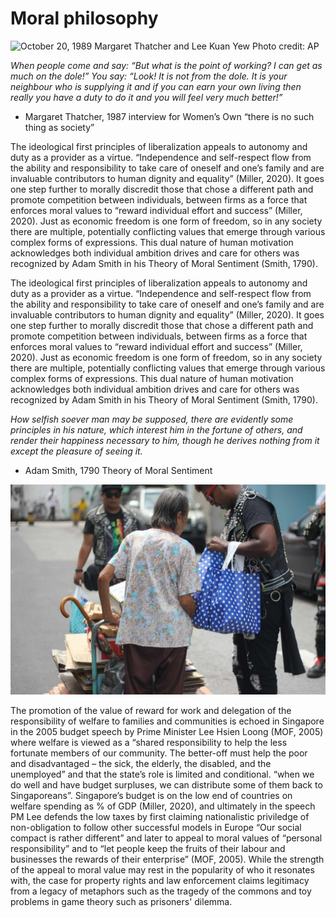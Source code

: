 # Moral philosophy

![October 20, 1989 Margaret Thatcher and Lee Kuan Yew Photo credit: AP](https://lh4.googleusercontent.com/-9bd9OqqfaEQkWfMf-WzBt6iRSJjmYnQuISAVJ8Vp5RgjqJ_PMa4aX6GiG2OHAeqb17G_NA0A9DrJ9gj819QSfAySxdIkMGpYoNyzPSD3nAMZ6RljayER8Rbiz3b_ta2SgM8aPjm)

_When people come and say: “But what is the point of working? I can get as much on the dole!” You say: “Look! It is not from the dole. It is your neighbour who is supplying it and if you can earn your own living then really you have a duty to do it and you will feel very much better!”_  
 - Margaret Thatcher, 1987 interview for Women’s Own “there is no such thing as society”

The ideological first principles of liberalization appeals to autonomy and duty as a provider as a virtue.  “Independence and self-respect flow from the ability and responsibility to take care of oneself and one’s family and are invaluable contributors to human dignity and equality” \(Miller, 2020\).  It goes one step further to morally discredit those that chose a different path and promote competition between individuals, between firms as a force that enforces moral values to “reward individual effort and success” \(Miller, 2020\).  Just as economic freedom is one form of freedom, so in any society there are multiple, potentially conflicting values that emerge through various complex forms of expressions. This dual nature of human motivation acknowledges both individual ambition drives and care for others was recognized by Adam Smith in his Theory of Moral Sentiment \(Smith, 1790\).

The ideological first principles of liberalization appeals to autonomy and duty as a provider as a virtue.  “Independence and self-respect flow from the ability and responsibility to take care of oneself and one’s family and are invaluable contributors to human dignity and equality” \(Miller, 2020\).  It goes one step further to morally discredit those that chose a different path and promote competition between individuals, between firms as a force that enforces moral values to “reward individual effort and success” \(Miller, 2020\).  Just as economic freedom is one form of freedom, so in any society there are multiple, potentially conflicting values that emerge through various complex forms of expressions. This dual nature of human motivation acknowledges both individual ambition drives and care for others was recognized by Adam Smith in his Theory of Moral Sentiment \(Smith, 1790\).

_How selfish soever man may be supposed, there are evidently some principles in his nature, which interest him in the fortune of others, and render their happiness necessary to him, though he derives nothing from it except the pleasure of seeing it._  
 - Adam Smith, 1790 Theory of Moral Sentiment 

![men giving care packs to cardboard collectors. PHOTOS: PUNKCHARIYDRIVE](../.gitbook/assets/image%20%2892%29.png)

The promotion of the value of reward for work and delegation of the responsibility of welfare to families and communities is echoed in Singapore in the 2005 budget speech by Prime Minister Lee Hsien Loong \(MOF, 2005\) where welfare is viewed as a “shared responsibility to help the less fortunate members of our community. The better-off must help the poor and disadvantaged – the sick, the elderly, the disabled, and the unemployed” and that the state’s role is limited and conditional.  “when we do well and have budget surpluses, we can distribute some of them back to Singaporeans”. Singapore’s budget is on the low end of countries on welfare spending as % of GDP \(Miller, 2020\), and ultimately in the speech PM Lee defends the low taxes by first claiming nationalistic priviledge of non-obligation to follow other successful models in Europe “Our social compact is rather different” and later to appeal to moral values of “personal responsibility” and to “let people keep the fruits of their labour and businesses the rewards of their enterprise” \(MOF, 2005\).  While the strength of the appeal to moral value may rest in the popularity of who it resonates with, the case for property rights and law enforcement claims legitimacy from a legacy of metaphors such as the tragedy of the commons and toy problems in game theory such as prisoners' dilemma.   


